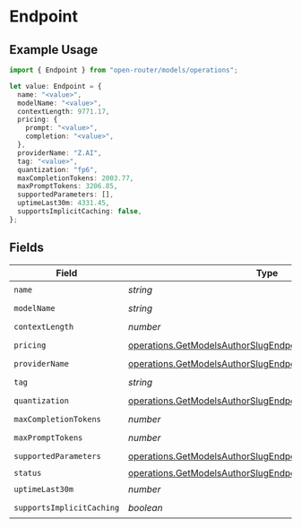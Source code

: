 # Endpoint

## Example Usage

```typescript
import { Endpoint } from "open-router/models/operations";

let value: Endpoint = {
  name: "<value>",
  modelName: "<value>",
  contextLength: 9771.17,
  pricing: {
    prompt: "<value>",
    completion: "<value>",
  },
  providerName: "Z.AI",
  tag: "<value>",
  quantization: "fp6",
  maxCompletionTokens: 2003.77,
  maxPromptTokens: 3206.85,
  supportedParameters: [],
  uptimeLast30m: 4331.45,
  supportsImplicitCaching: false,
};
```

## Fields

| Field                                                                                                                                    | Type                                                                                                                                     | Required                                                                                                                                 | Description                                                                                                                              |
| ---------------------------------------------------------------------------------------------------------------------------------------- | ---------------------------------------------------------------------------------------------------------------------------------------- | ---------------------------------------------------------------------------------------------------------------------------------------- | ---------------------------------------------------------------------------------------------------------------------------------------- |
| `name`                                                                                                                                   | *string*                                                                                                                                 | :heavy_check_mark:                                                                                                                       | N/A                                                                                                                                      |
| `modelName`                                                                                                                              | *string*                                                                                                                                 | :heavy_check_mark:                                                                                                                       | N/A                                                                                                                                      |
| `contextLength`                                                                                                                          | *number*                                                                                                                                 | :heavy_check_mark:                                                                                                                       | N/A                                                                                                                                      |
| `pricing`                                                                                                                                | [operations.GetModelsAuthorSlugEndpointsPricing](../../models/operations/getmodelsauthorslugendpointspricing.md)                         | :heavy_check_mark:                                                                                                                       | N/A                                                                                                                                      |
| `providerName`                                                                                                                           | [operations.GetModelsAuthorSlugEndpointsProviderName](../../models/operations/getmodelsauthorslugendpointsprovidername.md)               | :heavy_check_mark:                                                                                                                       | N/A                                                                                                                                      |
| `tag`                                                                                                                                    | *string*                                                                                                                                 | :heavy_check_mark:                                                                                                                       | N/A                                                                                                                                      |
| `quantization`                                                                                                                           | [operations.GetModelsAuthorSlugEndpointsQuantization](../../models/operations/getmodelsauthorslugendpointsquantization.md)               | :heavy_check_mark:                                                                                                                       | N/A                                                                                                                                      |
| `maxCompletionTokens`                                                                                                                    | *number*                                                                                                                                 | :heavy_check_mark:                                                                                                                       | N/A                                                                                                                                      |
| `maxPromptTokens`                                                                                                                        | *number*                                                                                                                                 | :heavy_check_mark:                                                                                                                       | N/A                                                                                                                                      |
| `supportedParameters`                                                                                                                    | [operations.GetModelsAuthorSlugEndpointsSupportedParameter](../../models/operations/getmodelsauthorslugendpointssupportedparameter.md)[] | :heavy_check_mark:                                                                                                                       | N/A                                                                                                                                      |
| `status`                                                                                                                                 | [operations.GetModelsAuthorSlugEndpointsStatus](../../models/operations/getmodelsauthorslugendpointsstatus.md)                           | :heavy_minus_sign:                                                                                                                       | N/A                                                                                                                                      |
| `uptimeLast30m`                                                                                                                          | *number*                                                                                                                                 | :heavy_check_mark:                                                                                                                       | N/A                                                                                                                                      |
| `supportsImplicitCaching`                                                                                                                | *boolean*                                                                                                                                | :heavy_check_mark:                                                                                                                       | N/A                                                                                                                                      |